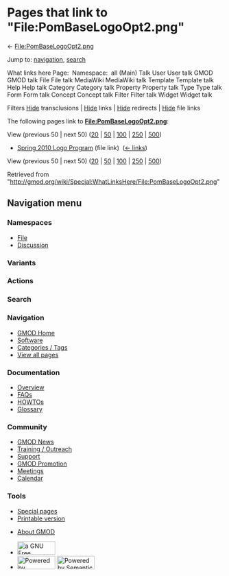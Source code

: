 <div id="mw-page-base" class="noprint">

</div>

<div id="mw-head-base" class="noprint">

</div>

<div id="content" class="mw-body" role="main">

<span id="top"></span>

<div id="mw-js-message" style="display:none;">

</div>



# <span dir="auto">Pages that link to "File:PomBaseLogoOpt2.png"</span>

<div id="bodyContent">

<div id="contentSub">

←
[File:PomBaseLogoOpt2.png](/wiki/File:PomBaseLogoOpt2.png "File:PomBaseLogoOpt2.png")

</div>

<div id="jump-to-nav" class="mw-jump">

Jump to: [navigation](#mw-navigation), [search](#p-search)

</div>

<div id="mw-content-text">

What links here Page:  Namespace:  all (Main) Talk User User talk GMOD
GMOD talk File File talk MediaWiki MediaWiki talk Template Template talk
Help Help talk Category Category talk Property Property talk Type Type
talk Form Form talk Concept Concept talk Filter Filter talk Widget
Widget talk

Filters
[Hide](/mediawiki/index.php?title=Special:WhatLinksHere/File:PomBaseLogoOpt2.png&hidetrans=1 "Special:WhatLinksHere/File:PomBaseLogoOpt2.png")
transclusions \|
[Hide](/mediawiki/index.php?title=Special:WhatLinksHere/File:PomBaseLogoOpt2.png&hidelinks=1 "Special:WhatLinksHere/File:PomBaseLogoOpt2.png")
links \|
[Hide](/mediawiki/index.php?title=Special:WhatLinksHere/File:PomBaseLogoOpt2.png&hideredirs=1 "Special:WhatLinksHere/File:PomBaseLogoOpt2.png")
redirects \|
[Hide](/mediawiki/index.php?title=Special:WhatLinksHere/File:PomBaseLogoOpt2.png&hideimages=1 "Special:WhatLinksHere/File:PomBaseLogoOpt2.png")
file links

The following pages link to
**[File:PomBaseLogoOpt2.png](/wiki/File:PomBaseLogoOpt2.png "File:PomBaseLogoOpt2.png")**:

View (previous 50 \| next 50)
([20](/mediawiki/index.php?title=Special:WhatLinksHere/File:PomBaseLogoOpt2.png&limit=20 "Special:WhatLinksHere/File:PomBaseLogoOpt2.png")
\|
[50](/mediawiki/index.php?title=Special:WhatLinksHere/File:PomBaseLogoOpt2.png&limit=50 "Special:WhatLinksHere/File:PomBaseLogoOpt2.png")
\|
[100](/mediawiki/index.php?title=Special:WhatLinksHere/File:PomBaseLogoOpt2.png&limit=100 "Special:WhatLinksHere/File:PomBaseLogoOpt2.png")
\|
[250](/mediawiki/index.php?title=Special:WhatLinksHere/File:PomBaseLogoOpt2.png&limit=250 "Special:WhatLinksHere/File:PomBaseLogoOpt2.png")
\|
[500](/mediawiki/index.php?title=Special:WhatLinksHere/File:PomBaseLogoOpt2.png&limit=500 "Special:WhatLinksHere/File:PomBaseLogoOpt2.png"))

- [Spring 2010 Logo
  Program](/wiki/Spring_2010_Logo_Program "Spring 2010 Logo Program")
  (file link) ‎ <span class="mw-whatlinkshere-tools">([←
  links](/mediawiki/index.php?title=Special:WhatLinksHere&target=Spring+2010+Logo+Program "Special:WhatLinksHere"))</span>

View (previous 50 \| next 50)
([20](/mediawiki/index.php?title=Special:WhatLinksHere/File:PomBaseLogoOpt2.png&limit=20 "Special:WhatLinksHere/File:PomBaseLogoOpt2.png")
\|
[50](/mediawiki/index.php?title=Special:WhatLinksHere/File:PomBaseLogoOpt2.png&limit=50 "Special:WhatLinksHere/File:PomBaseLogoOpt2.png")
\|
[100](/mediawiki/index.php?title=Special:WhatLinksHere/File:PomBaseLogoOpt2.png&limit=100 "Special:WhatLinksHere/File:PomBaseLogoOpt2.png")
\|
[250](/mediawiki/index.php?title=Special:WhatLinksHere/File:PomBaseLogoOpt2.png&limit=250 "Special:WhatLinksHere/File:PomBaseLogoOpt2.png")
\|
[500](/mediawiki/index.php?title=Special:WhatLinksHere/File:PomBaseLogoOpt2.png&limit=500 "Special:WhatLinksHere/File:PomBaseLogoOpt2.png"))

</div>

<div class="printfooter">

Retrieved from
"<http://gmod.org/wiki/Special:WhatLinksHere/File:PomBaseLogoOpt2.png>"

</div>

<div id="catlinks" class="catlinks catlinks-allhidden">

</div>

<div class="visualClear">

</div>

</div>

</div>

<div id="mw-navigation">

## Navigation menu

<div id="mw-head">



<div id="left-navigation">

<div id="p-namespaces" class="vectorTabs" role="navigation"
aria-labelledby="p-namespaces-label">

### Namespaces

- <span id="ca-nstab-image"><a href="/wiki/File:PomBaseLogoOpt2.png" accesskey="c"
  title="View the file page [c]">File</a></span>
- <span id="ca-talk"><a
  href="/mediawiki/index.php?title=File_talk:PomBaseLogoOpt2.png&amp;action=edit&amp;redlink=1"
  accesskey="t"
  title="Discussion about the content page [t]">Discussion</a></span>

</div>

<div id="p-variants" class="vectorMenu emptyPortlet" role="navigation"
aria-labelledby="p-variants-label">

### 

### Variants[](#)

<div class="menu">

</div>

</div>

</div>

<div id="right-navigation">



<div id="p-cactions" class="vectorMenu emptyPortlet" role="navigation"
aria-labelledby="p-cactions-label">

### Actions[](#)

<div class="menu">

</div>

</div>

<div id="p-search" role="search">

### Search

<div id="simpleSearch">

</div>

</div>

</div>

</div>

<div id="mw-panel">

<div id="p-logo" role="banner">

<a href="/wiki/Main_Page"
style="background-image: url(http://gmod.org/images/GMOD-cogs.png);"
title="Visit the main page"></a>

</div>

<div id="p-Navigation" class="portal" role="navigation"
aria-labelledby="p-Navigation-label">

### Navigation

<div class="body">

- <span id="n-GMOD-Home">[GMOD Home](/wiki/Main_Page)</span>
- <span id="n-Software">[Software](/wiki/GMOD_Components)</span>
- <span id="n-Categories-.2F-Tags">[Categories /
  Tags](/wiki/Categories)</span>
- <span id="n-View-all-pages">[View all
  pages](/wiki/Special:AllPages)</span>

</div>

</div>

<div id="p-Documentation" class="portal" role="navigation"
aria-labelledby="p-Documentation-label">

### Documentation

<div class="body">

- <span id="n-Overview">[Overview](/wiki/Overview)</span>
- <span id="n-FAQs">[FAQs](/wiki/Category:FAQ)</span>
- <span id="n-HOWTOs">[HOWTOs](/wiki/Category:HOWTO)</span>
- <span id="n-Glossary">[Glossary](/wiki/Glossary)</span>

</div>

</div>

<div id="p-Community" class="portal" role="navigation"
aria-labelledby="p-Community-label">

### Community

<div class="body">

- <span id="n-GMOD-News">[GMOD News](/wiki/GMOD_News)</span>
- <span id="n-Training-.2F-Outreach">[Training /
  Outreach](/wiki/Training_and_Outreach)</span>
- <span id="n-Support">[Support](/wiki/Support)</span>
- <span id="n-GMOD-Promotion">[GMOD
  Promotion](/wiki/GMOD_Promotion)</span>
- <span id="n-Meetings">[Meetings](/wiki/Meetings)</span>
- <span id="n-Calendar">[Calendar](/wiki/Calendar)</span>

</div>

</div>

<div id="p-tb" class="portal" role="navigation"
aria-labelledby="p-tb-label">

### Tools

<div class="body">

- <span id="t-specialpages"><a href="/wiki/Special:SpecialPages" accesskey="q"
  title="A list of all special pages [q]">Special pages</a></span>
- <span id="t-print"><a
  href="/mediawiki/index.php?title=Special:WhatLinksHere/File:PomBaseLogoOpt2.png&amp;printable=yes"
  rel="alternate" accesskey="p"
  title="Printable version of this page [p]">Printable version</a></span>

</div>

</div>

</div>

</div>

<div id="footer" role="contentinfo">

- <span id="footer-places-about">[About
  GMOD](/wiki/GMOD:About "GMOD:About")</span>

<!-- -->

- <span id="footer-copyrightico">[<img src="http://www.gnu.org/graphics/gfdl-logo-small.png" width="88"
  height="31" alt="a GNU Free Documentation License" />](http://www.gnu.org/licenses/fdl-1.3.html)</span>
- <span id="footer-poweredbyico">[<img src="/mediawiki/skins/common/images/poweredby_mediawiki_88x31.png"
  width="88" height="31" alt="Powered by MediaWiki" />](//www.mediawiki.org/)
  [<img
  src="/mediawiki/extensions/SemanticMediaWiki/includes/../resources/images/smw_button.png"
  width="88" height="31" alt="Powered by Semantic MediaWiki" />](https://www.semantic-mediawiki.org/wiki/Semantic_MediaWiki)</span>

<div style="clear:both">

</div>

</div>
